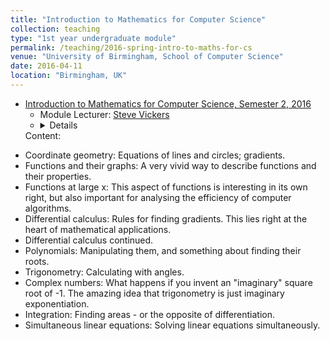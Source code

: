 ```yaml
---	
title: "Introduction to Mathematics for Computer Science"		
collection: teaching		
type: "1st year undergraduate module"		
permalink: /teaching/2016-spring-intro-to-maths-for-cs
venue: "University of Birmingham, School of Computer Science"		
date: 2016-04-11		
location: "Birmingham, UK"		
---	
```

 			
* [Introduction to Mathematics for Computer Science, Semester 2, 2016](https://canvas.bham.ac.uk/courses/15666/pages/intro-maths-cs-2-contents) 		
   * Module Lecturer: [Steve Vickers](http://www.cs.bham.ac.uk/~sjv/) 		
   * <details> 
   <summary>Content: </summary>
    <p>
<ul> 
  <li> Coordinate geometry: Equations of lines and circles; gradients.
  </li>
  <li> Functions and their graphs: A very vivid way to describe functions and their properties. 
  </li>    
  <li> Functions at large x: This aspect of functions is interesting in its own right, but also important for analysing the efficiency of computer algorithms.
  </li> 
  <li> Differential calculus: Rules for finding gradients. This lies right at the heart of mathematical applications.
  </li> 
  <li> Differential calculus continued.
  </li> 
  <li> Polynomials: Manipulating them, and something about finding their roots.
  </li> 
  <li> Trigonometry: Calculating with angles.
  </li> 
  <li> Complex numbers: What happens if you invent an "imaginary" square root  of -1. The amazing idea that trigonometry is just imaginary exponentiation.
  </li>
  <li> Integration: Finding areas - or the opposite of differentiation.
  </li>
  <li> Simultaneous linear equations: Solving linear equations simultaneously.
  </li> 
</ul>  
   </p> 
    </details>   


     
